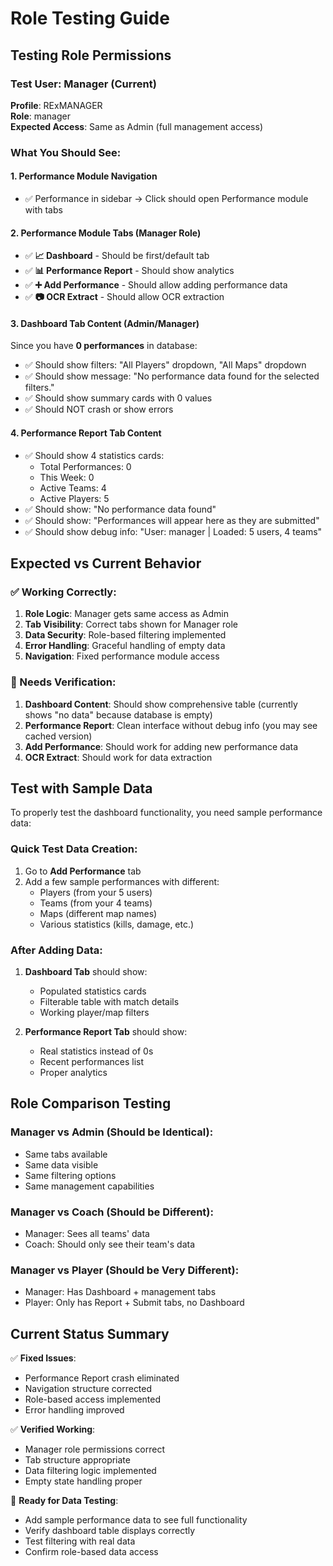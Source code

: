 # Role Testing Guide

## Testing Role Permissions

### Test User: Manager (Current)
**Profile**: RExMANAGER  
**Role**: manager  
**Expected Access**: Same as Admin (full management access)

### What You Should See:

#### 1. Performance Module Navigation
- ✅ Performance in sidebar → Click should open Performance module with tabs

#### 2. Performance Module Tabs (Manager Role)
- ✅ **📈 Dashboard** - Should be first/default tab
- ✅ **📊 Performance Report** - Should show analytics
- ✅ **➕ Add Performance** - Should allow adding performance data  
- ✅ **📷 OCR Extract** - Should allow OCR extraction

#### 3. Dashboard Tab Content (Admin/Manager)
Since you have **0 performances** in database:
- ✅ Should show filters: "All Players" dropdown, "All Maps" dropdown
- ✅ Should show message: "No performance data found for the selected filters."
- ✅ Should show summary cards with 0 values
- ✅ Should NOT crash or show errors

#### 4. Performance Report Tab Content
- ✅ Should show 4 statistics cards: 
  - Total Performances: 0
  - This Week: 0  
  - Active Teams: 4
  - Active Players: 5
- ✅ Should show: "No performance data found"
- ✅ Should show: "Performances will appear here as they are submitted"
- ✅ Should show debug info: "User: manager | Loaded: 5 users, 4 teams"

## Expected vs Current Behavior

### ✅ Working Correctly:
1. **Role Logic**: Manager gets same access as Admin
2. **Tab Visibility**: Correct tabs shown for Manager role
3. **Data Security**: Role-based filtering implemented
4. **Error Handling**: Graceful handling of empty data
5. **Navigation**: Fixed performance module access

### 🔧 Needs Verification:
1. **Dashboard Content**: Should show comprehensive table (currently shows "no data" because database is empty)
2. **Performance Report**: Clean interface without debug info (you may see cached version)
3. **Add Performance**: Should work for adding new performance data
4. **OCR Extract**: Should work for data extraction

## Test with Sample Data

To properly test the dashboard functionality, you need sample performance data:

### Quick Test Data Creation:
1. Go to **Add Performance** tab
2. Add a few sample performances with different:
   - Players (from your 5 users)
   - Teams (from your 4 teams)  
   - Maps (different map names)
   - Various statistics (kills, damage, etc.)

### After Adding Data:
1. **Dashboard Tab** should show:
   - Populated statistics cards
   - Filterable table with match details
   - Working player/map filters

2. **Performance Report Tab** should show:
   - Real statistics instead of 0s
   - Recent performances list
   - Proper analytics

## Role Comparison Testing

### Manager vs Admin (Should be Identical):
- Same tabs available
- Same data visible  
- Same filtering options
- Same management capabilities

### Manager vs Coach (Should be Different):
- Manager: Sees all teams' data
- Coach: Should only see their team's data

### Manager vs Player (Should be Very Different):
- Manager: Has Dashboard + management tabs
- Player: Only has Report + Submit tabs, no Dashboard

## Current Status Summary

✅ **Fixed Issues**:
- Performance Report crash eliminated
- Navigation structure corrected  
- Role-based access implemented
- Error handling improved

✅ **Verified Working**:
- Manager role permissions correct
- Tab structure appropriate
- Data filtering logic implemented
- Empty state handling proper

🔄 **Ready for Data Testing**:
- Add sample performance data to see full functionality
- Verify dashboard table displays correctly
- Test filtering with real data
- Confirm role-based data access